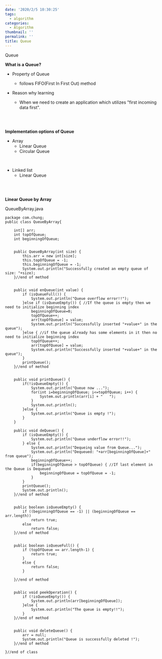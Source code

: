 ```yaml
---
date: '2020/2/5 10:30:25'
tags:
  - algorithm
categories:
  - Algorithm
thumbnail: ''
permalink: ''
title: Queue
---
```


Queue

<!-- more -->


__What is a Queue?__
* Property of Queue
  * follows FIFO(First In First Out) method

* Reason why learning
  * When we need to create an application which utilizes "first incoming data first".

<br><br>

__Implementation options of Queue__

* Array
  * Linear Queue
  * Circular Queue

<br>

* Linked list
  * Linear Queue


<br><br>

__Linear Queue by Array__
<br>

QueueByArray.java
```
package com.chung;
public class QueueByArray{
	
	int[] arr;
	int topOfQueue;
	int beginningOfQueue;

	
	public QueueByArray(int size) {
		this.arr = new int[size];
		this.topOfQueue = -1;
		this.beginningOfQueue = -1;
		System.out.println("Successfully created an empty queue of size: "+size);
	}//end of method


	public void enQueue(int value) {
		if (isQueueFull()) {
			System.out.println("Queue overflow error!!");
		}else if (isQueueEmpty()) { //If the queue is empty then we need to initialize beginning index 
			beginningOfQueue=0;
			topOfQueue++;
			arr[topOfQueue] = value;
			System.out.println("Successfully inserted "+value+" in the queue");
		}else { //if the queue already has some elements in it then no need to initialize beginning index
			topOfQueue++;
			arr[topOfQueue] = value;
			System.out.println("Successfully inserted "+value+" in the queue");
		}
		printQueue();
	}//end of method
	
		
	public void printQueue() {
		if(!isQueueEmpty()) {
			System.out.println("Queue now ...");
			for(int i=beginningOfQueue; i<=topOfQueue; i++) {
				System.out.println(arr[i] + "   ");
			}
			System.out.println();
		}else {
			System.out.println("Queue is empty !");
		}
	}
	
	public void deQueue() {
		if (isQueueEmpty()) {
			System.out.println("Queue underflow error!!");
		} else {
			System.out.println("Dequeing value from Queue...");
			System.out.println("Dequeued: "+arr[beginningOfQueue]+" from queue");
			beginningOfQueue++;
			if(beginningOfQueue > topOfQueue) { //If last element in the Queue is Dequeued
				beginningOfQueue = topOfQueue = -1;
			}
		}
		printQueue();
		System.out.println();
	}//end of method

	
	public boolean isQueueEmpty() {
		if ((beginningOfQueue == -1) || (beginningOfQueue == arr.length))
			return true;
		else
			return false;
	}//end of method

	
	public boolean isQueueFull() {
		if (topOfQueue == arr.length-1) {
			return true;
		}
		else {
			return false;
		}
			
	}//end of method

	
	public void peekOperation() {
		if (!isQueueEmpty()) {
			System.out.println(arr[beginningOfQueue]); 
		}else {
			System.out.println("The queue is empty!!");
		}
	}//end of method

	
	public void deleteQueue() {
		arr = null;
		System.out.println("Queue is successfully deleted !");
	}//end of method

}//end of class
```